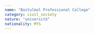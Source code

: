 ```yaml
---
name: "Baitulmal Professional College"
category: civil_society
nature: "université"
nationality: MYS
---
```

    